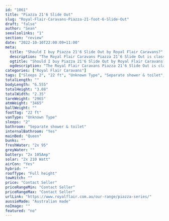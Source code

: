 ```yaml
---
id: "1061"
title: "Piazza 21'6 Slide Out"
slug: "Royal-Flair-Caravans-Piazza-21-foot-6-Slide-Out"
draft: "false"
author: "Sean"
seealsolinks: "1"
section: "review"
date: "2022-10-10T22:00:09+11:00"
meta:
  title: "Should I buy Piazza 21'6 Slide Out by Royal Flair Caravans?"
  description: "The Royal Flair Caravans Piazza 21'6 Slide Out is classed as Unknown Type, and sleeps 2 people. It is Australian made and comes in at 22 ft. It generally has Separate shower & toilet."
  ogtitle: "Should I buy Piazza 21'6 Slide Out by Royal Flair Caravans?"
  ogdescription: "The Royal Flair Caravans Piazza 21'6 Slide Out is classed as Unknown Type, and sleeps 2 people. It is Australian made and comes in at 22 ft. It generally has Separate shower & toilet."
categories: ["Royal Flair Caravans"]
tags: ["Sleeps 2", "22 ft", "Unknown Type", "Separate shower & toilet", "Full height", "Price Unknown", "Australian made"]
totalLength: ""
bodyLength: "6.555"
totalHeight: "3.08"
totalWidth: "2.35"
tareWeight: "2965"
atmWeight: "3465"
ballWeight: ""
footTag: "22 ft"
vanType: "Unknown Type"
sleeps: "2"
bathroom: "Separate shower & toilet"
internalBathroom: "Yes"
mainBed: "Queen"
bunks: ""
freshWater: "2x 95"
greyWater: ""
battery: "2x 105Amp"
solar: "2x 210 Watt"
airCon: "Yes"
hybrid: ""
roofType: "Full height"
towHitch: ""
price: "Contact Seller"
priceRangeMin: "Contact Seller"
priceRangeMax: "Contact Seller"
urlLink: "https://www.royalflair.com.au/our-range/piazza-series/"
aussieMade: "Australian made"
noImage: ""
featured: "no"
---
```


